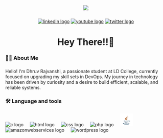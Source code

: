 <div align="center">
  <img height="230" src="https://th.bing.com/th/id/R.54c9af226721e95539a5cd9592d635bb?rik=pQNFNX3MXrFJdQ&riu=http%3a%2f%2fstore.outsourcingpundit.com%2fwp-content%2fuploads%2f2019%2f01%2ffocus-animation.gif&ehk=68Llss3Mjyn992cDHPwHGdT7F4pj746e%2fDDu6l4ZzHA%3d&risl=&pid=ImgRaw&r=0" />
</div>

###

<div align="center">
 <a href="https://www.linkedin.com/in/dhruv-rajvanshi-57bbb4223/"> <img src="https://img.shields.io/static/v1?message=LinkedIn&logo=linkedin&label=&color=0077B5&logoColor=white&labelColor=&style=for-the-badge" height="25" alt="linkedin logo"  /></a>
  <a href="https://www.instagram.com/dhruv_rajvanshi_/?hl=en"><img src="https://img.shields.io/static/v1?message=Instagram&logo=instagram&label=&color=FF0000&logoColor=white&labelColor=&style=for-the-badge" height="25" alt="youtube logo"  /></a>
 <a href="https://x.com/dhruvRajvanshi4"> <img src="https://img.shields.io/static/v1?message=Twitter&logo=twitter&label=&color=1DA1F2&logoColor=white&labelColor=&style=for-the-badge" height="25" alt="twitter logo"  /></a>
</div>


###

<h1 align="center"> Hey There!!👋 </h1>

###

<h3 align="left">👩‍💻  About Me</h3>

###

<p align="left">Hello! I'm Dhruv Rajvanshi, a passionate student at LD College, currently focused on upgrading my skill sets in DevOps. My journey in technology has been driven by curiosity and a desire to build efficient, scalable, and reliable systems.</p>

###

<h3 align="left">🛠 Language and tools</h3>

###

<div align="left">
  <img src="https://www.pngkit.com/png/full/101-1010012_download-png.png" height="40" alt="c logo"  />
  <img width="12" />
  <img src="https://clipground.com/images/html5-png-image-10.png" height="40" alt="html logo"  />
  <img width="12" />
  <img src="https://cdn.iconscout.com/icon/free/png-512/css-118-569410.png" height="40" alt="css logo"  />
  <img width="12" />
  <img src="https://mikl5.github.io/afpaDev/src/img/php.gif" height="40" alt="php logo"  />
  <img width="12" />
  <img src="https://raw.githubusercontent.com/acessors/acessors/main/java.gif" height="40" alt="java logo"  />
  <img width="14" />
  <img src="https://www.logigroup.com/images/Logo_aws.gif" height="40" alt="amazonwebservices logo"  />
  <img width="12" />
  <img src="https://down.imgspng.com/download/0720/wordpress_PNG47.png" height="40" alt="wordpress logo"  />
  <img width="14" />
<!--   <img src="https://cdn.jsdelivr.net/gh/devicons/devicon/icons/kubernetes/kubernetes-plain.svg" height="40" alt="kubernetes logo"  />
  <img width="12" />
  <img src="https://cdn.jsdelivr.net/gh/devicons/devicon/icons/docker/docker-plain-wordmark.svg" height="40" alt="docker logo"  /> -->
</div>

